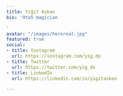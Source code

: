 ```yaml
---
title: Yiğit Aşkan
bio: '9to5 magician

'
avatar: "/images/heroreal.jpg"
featured: true
social:
- title: Instagram
  url: https://instagram.com/yig.do
- title: Twitter
  url: https://twitter.com/yig_do
- title: LinkedIn
  url: https://linkedin.com/in/yigitaskan

---
```

